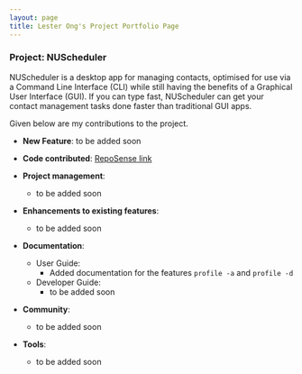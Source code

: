 ```yaml
---
layout: page
title: Lester Ong's Project Portfolio Page
---
```


### Project: NUScheduler

NUScheduler is a desktop app for managing contacts, optimised for use via a Command Line Interface (CLI) while still 
having the benefits of a Graphical User Interface (GUI). If you can type fast, NUScheduler can get your contact management tasks done faster than traditional GUI apps.

Given below are my contributions to the project.

* **New Feature**: to be added soon

* **Code contributed**: [RepoSense link](https://nus-cs2103-ay2223s1.github.io/tp-dashboard/?search=lesterong&breakdown=true)

* **Project management**:
    * to be added soon

* **Enhancements to existing features**:
    * to be added soon

* **Documentation**:
    * User Guide:
        * Added documentation for the features `profile -a` and `profile -d`
    * Developer Guide:
        * to be added soon

* **Community**:
    * to be added soon

* **Tools**:
    * to be added soon

